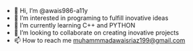- 👋 Hi, I’m @awais986-a11y
- 👀 I’m interested in programing to fulfill inovative ideas
- 🌱 I’m currently learning C++ and PYTHON
- 💞️ I’m looking to collaborate on creating inovative projects
- 📫 How to reach me muhammmadawaisriaz199@gmail.com


<!---
awais9876-a11y/awais9876-a11y is a ✨ special ✨ repository because its `README.md` (this file) appears on your GitHub profile.
You can click the Preview link to take a look at your changes.
--->
